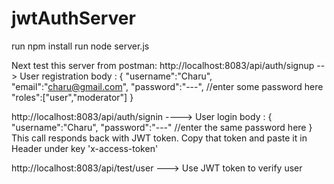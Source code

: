 # jwtAuthServer
run npm install
run node server.js

Next test this server from postman:
http://localhost:8083/api/auth/signup  --> User registration
body : {
    "username":"Charu",
    "email":"charu@gmail.com",
    "password":"---", //enter some password here
    "roles":["user","moderator"]
}


http://localhost:8083/api/auth/signin   ----> User login
body : {
    "username":"Charu",
    "password":"---" //enter the same password here
}
This call responds back with JWT token. Copy that token and paste it in Header under key 'x-access-token'

http://localhost:8083/api/test/user  ---> Use JWT token to verify user

